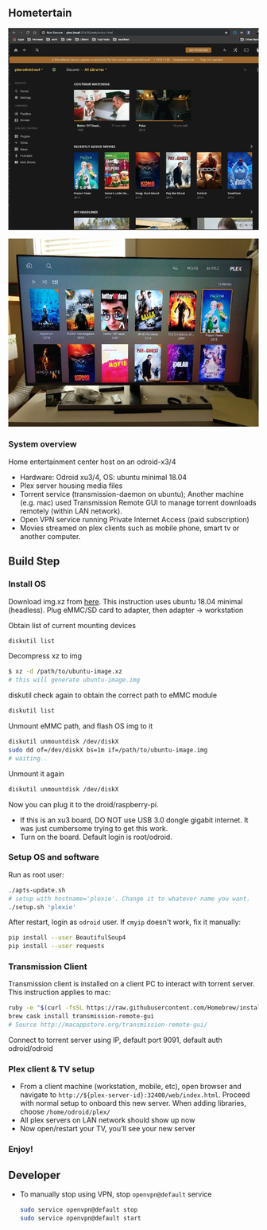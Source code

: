 ## Hometertain
![](img/plex-server-local.png)

![](img/plex-on-tv.jpg)

### System overview
Home entertainment center host on an odroid-x3/4
- Hardware: Odroid xu3/4, OS: ubuntu minimal 18.04
- Plex server housing media files
- Torrent service (transmission-daemon on ubuntu); Another machine (e.g. mac) used Transmission Remote GUI to manage torrent downloads remotely (within LAN network).
- Open VPN service running Private Internet Access (paid subscription) 
- Movies streamed on plex clients such as mobile phone, smart tv or another computer.

## Build Step
### Install OS
Download img.xz from [here](https://odroid.in). This instruction uses ubuntu 18.04 minimal (headless). Plug eMMC/SD card 
to adapter, then adapter -> workstation

Obtain list of current mounting devices
```bash
diskutil list
```

Decompress xz to img
```bash
$ xz -d /path/to/ubuntu-image.xz
# this will generate ubuntu-image.img
```

diskutil check again to obtain the correct path to eMMC module
```bash
diskutil list
```

Unmount eMMC path, and flash OS img to it
```bash
diskutil unmountdisk /dev/diskX
sudo dd of=/dev/diskX bs=1m if=/path/to/ubuntu-image.img
# waiting..
```

Unmount it again
```bash
diskutil unmountdisk /dev/diskX
```

Now you can plug it to the droid/raspberry-pi. 
- If this is an xu3 board, DO NOT use USB 3.0 dongle gigabit internet. It was just cumbersome trying to get this work.
- Turn on the board. Default login is root/odroid.

### Setup OS and software
Run as root user:
```bash
./apts-update.sh
# setup with hostname='plexie'. Change it to whatever name you want.
./setup.sh 'plexie'
```

After restart, login as `odroid` user. If `cmyip` doesn't work, fix it manually:
```bash
pip install --user BeautifulSoup4
pip install --user requests
```

### Transmission Client
Transmission client is installed on a client PC to interact with torrent server. This instruction applies to mac:
```bash
ruby -e "$(curl -fsSL https://raw.githubusercontent.com/Homebrew/install/master/install)" < /dev/null 2> /dev/null ; brew install caskroom/cask/brew-cask 2> /dev/null
brew cask install transmission-remote-gui
# Source http://macappstore.org/transmission-remote-gui/
``` 
Connect to torrent server using IP, default port 9091, default auth odroid/odroid

### Plex client & TV setup
- From a client machine (workstation, mobile, etc), open browser and navigate to `http://${plex-server-id}:32400/web/index.html`. 
Proceed with normal setup to onboard this new server. When adding libraries, choose `/home/odroid/plex/` 
- All plex servers on LAN network should show up now
- Now open/restart your TV, you'll see your new server

### Enjoy!

## Developer
* To manually stop using VPN, stop `openvpn@default` service 
    ```bash
    sudo service openvpn@default stop
    sudo service openvpn@default start
    ```